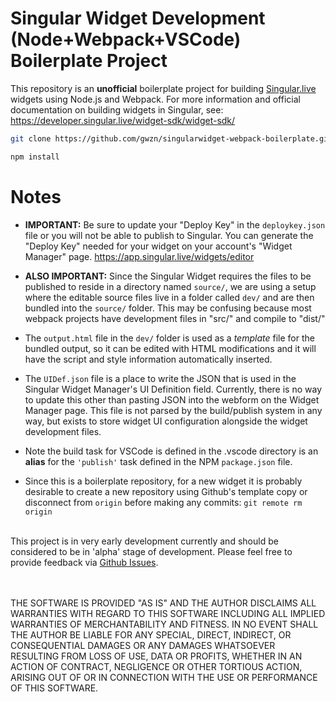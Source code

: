 # Singular Widget Development (Node+Webpack+VSCode) Boilerplate Project

This repository is an **unofficial** boilerplate project for building [Singular.live](https://www.singular.live) widgets using Node.js and Webpack. For more information and official documentation on building widgets in Singular, see: https://developer.singular.live/widget-sdk/widget-sdk/

```bash
git clone https://github.com/gwzn/singularwidget-webpack-boilerplate.git

npm install
```

# Notes

- **IMPORTANT:** Be sure to update your "Deploy Key" in the ```deploykey.json``` file or you will not be able to publish to Singular. You can generate the "Deploy Key" needed for your widget on your account's "Widget Manager" page. https://app.singular.live/widgets/editor

- **ALSO IMPORTANT:** Since the Singular Widget requires the files to be published to reside in a directory named ```source/```, we are using a setup where the editable source files live in a folder called ```dev/``` and are then bundled into the ```source/``` folder. This may be confusing because most webpack projects have development files in "src/" and compile to "dist/"

- The ```output.html``` file in the ```dev/``` folder is used as a *template* file for the bundled output, so it can be edited with HTML modifications and it will have the script and style information automatically inserted.

- The ```UIDef.json``` file is a place to write the JSON that is used in the Singular Widget Manager's UI Definition field. Currently, there is no way to update this other than pasting JSON into the webform on the Widget Manager page. This file is not parsed by the build/publish system in any way, but exists to store widget UI configuration alongside the widget development files.

- Note the build task for VSCode is defined in the .vscode directory is an **alias** for the ```'publish'``` task defined in the NPM ```package.json``` file.

- Since this is a boilerplate repository, for a new widget it is probably desirable to create a new repository using Github's template copy or disconnect from  ```origin``` before making any commits:  ```git remote rm origin```

\
This project is in very early development currently and should be considered to be in 'alpha' stage of development. Please feel free to provide feedback via [Github Issues](https://github.com/gwzn/singularwidget-webpack-boilerplate/issues).

\
\
THE SOFTWARE IS PROVIDED "AS IS" AND THE AUTHOR DISCLAIMS ALL WARRANTIES WITH REGARD TO THIS SOFTWARE INCLUDING ALL IMPLIED WARRANTIES OF MERCHANTABILITY AND FITNESS. IN NO EVENT SHALL THE AUTHOR BE LIABLE FOR ANY SPECIAL, DIRECT, INDIRECT, OR CONSEQUENTIAL DAMAGES OR ANY DAMAGES WHATSOEVER RESULTING FROM LOSS OF USE, DATA OR PROFITS, WHETHER IN AN ACTION OF CONTRACT, NEGLIGENCE OR OTHER TORTIOUS ACTION, ARISING OUT OF OR IN CONNECTION WITH THE USE OR PERFORMANCE OF THIS SOFTWARE.
